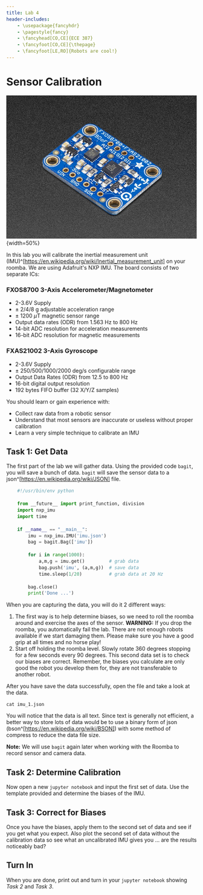 ```yaml
---
title: Lab 4
header-includes:
    - \usepackage{fancyhdr}
    - \pagestyle{fancy}
    - \fancyhead[CO,CE]{ECE 387}
    - \fancyfoot[CO,CE]{\thepage}
    - \fancyfoot[LE,RO]{Robots are cool!}
---
```


# Sensor Calibration

![Adafruit inertial measurement unit](pics/imu-iso.jpg){width=50%}

In this lab you will calibrate the inertial measurement unit (IMU)^[https://en.wikipedia.org/wiki/Inertial_measurement_unit]
on your roomba. We are using Adafruit's NXP IMU. The board consists of two separate ICs:

### FXOS8700 3-Axis Accelerometer/Magnetometer

- 2-3.6V Supply
- $\pm$ 2/4/8 g adjustable acceleration range
- $\pm$ 1200 $\mu$T magnetic sensor range
- Output data rates (ODR) from 1.563 Hz to 800 Hz
- 14-bit ADC resolution for acceleration measurements
- 16-bit ADC resolution for magnetic measurements

### FXAS21002 3-Axis Gyroscope

- 2-3.6V Supply
- $\pm$ 250/500/1000/2000 deg/s configurable range
- Output Data Rates (ODR) from 12.5 to 800 Hz
- 16-bit digital output resolution
- 192 bytes FIFO buffer (32 X/Y/Z samples)

You should learn or gain experience with:

- Collect raw data from a robotic sensor
- Understand that most sensors are inaccurate or useless without proper
calibration
- Learn a very simple technique to calibrate an IMU

## Task 1: Get Data

The first part of the lab we will gather data. Using the provided code `bagit`, you will
save a bunch of data. `bagit` will save the sensor data to a json^[https://en.wikipedia.org/wiki/JSON]
file.

```python
	#!/usr/bin/env python

	from __future__ import print_function, division
	import nxp_imu
	import time

	if __name__ == "__main__":
		imu = nxp_imu.IMU('imu.json')
		bag = bagit.Bag(['imu'])

		for i in range(1000):
			a,m,g = imu.get()         # grab data
			bag.push('imu', (a,m,g))  # save data
			time.sleep(1/20)          # grab data at 20 Hz

		bag.close()
		print('Done ...')
```

When you are capturing the data, you will do it 2 different ways:

1. The first way is to help determine biases, so we need to roll the roomba around and
exercise the axes of the sensor. **WARNING:** If you drop the roomba, you automatically
fail the lab. There are not enough robots available if we start damaging them. Please make
sure you have a good grip at all times and no horse play!
2. Start off holding the roomba level. Slowly rotate 360 degrees stopping for a few seconds
every 90 degrees. This second data set is to check our biases are correct. Remember, the
biases you calculate are only good the robot you develop them for, they are not transferable
to another robot.

After you have save the data successfully, open the file and take a look at the data.

    cat imu_1.json

You will notice that the data is all text. Since text is generally not efficient, a better
way to store lots of data would be to use a binary form of json (bson^[https://en.wikipedia.org/wiki/BSON])
with some method of compress to reduce the data file size.

**Note:** We will use `bagit` again later when working with the Roomba to record
sensor and camera data.

## Task 2: Determine Calibration

Now open a new `jupyter notebook` and input the first set of data. Use the template provided and determine the biases of the IMU.

## Task 3: Correct for Biases

Once you have the biases, apply them to the second set of data and see if you get what
you expect. Also plot the second set of data without the calibration data so see what
an uncalibrated IMU gives you ... are the results noticeably bad?

## Turn In

When you are done, print out and turn in your `jupyter notebook` showing *Task 2*
and *Task 3*.
